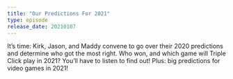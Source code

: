 ```yaml
---
title: "Our Predictions For 2021"
type: episode
release_date: 20210107
---
```

It’s time: Kirk, Jason, and Maddy convene to go over their 2020 predictions and determine who got the most right. Who won, and which game will Triple Click play in 2021? You’ll have to listen to find out! Plus: big predictions for video games in 2021!